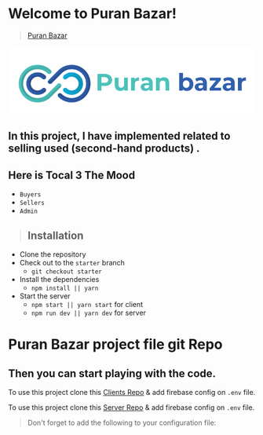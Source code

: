 # Welcome to Puran Bazar!

> [Puran Bazar](https://puran-bazar.web.app/)

<img src="/src/assets/logo-1.png" alt="Alt text" title="Puran Bazar">

## In this project, I have implemented related to selling used (second-hand products) .

## Here is Tocal 3 The Mood

- `Buyers`
- `Sellers`
- `Admin `

> ## Installation

- Clone the repository
- Check out to the `starter` branch
  - `git checkout starter`
- Install the dependencies
  - `npm install || yarn`
- Start the server
  - `npm start || yarn start` for client
  - `npm run dev || yarn dev` for server

# Puran Bazar project file git Repo

## Then you can start playing with the code.

To use this project clone this [Clients Repo](https://github.com/programming-hero-web-course-4/b612-used-products-resale-clients-side-F4faysal) & add firebase config on `.env` file.

To use this project clone this [Server Repo](https://github.com/programming-hero-web-course-4/b612-used-products-resale-server-side-F4faysal) & add firebase config on `.env` file.

> Don't forget to add the following to your configuration file:

```

```
